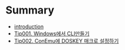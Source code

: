 # Summary

* [introduction](README.md)
* [Tip001. Windows에서 CLI만들기](T001_cli.md)
* [Tip002. ConEmu에 DOSKEY 매크로 설정하기](T002_conemu.md)

